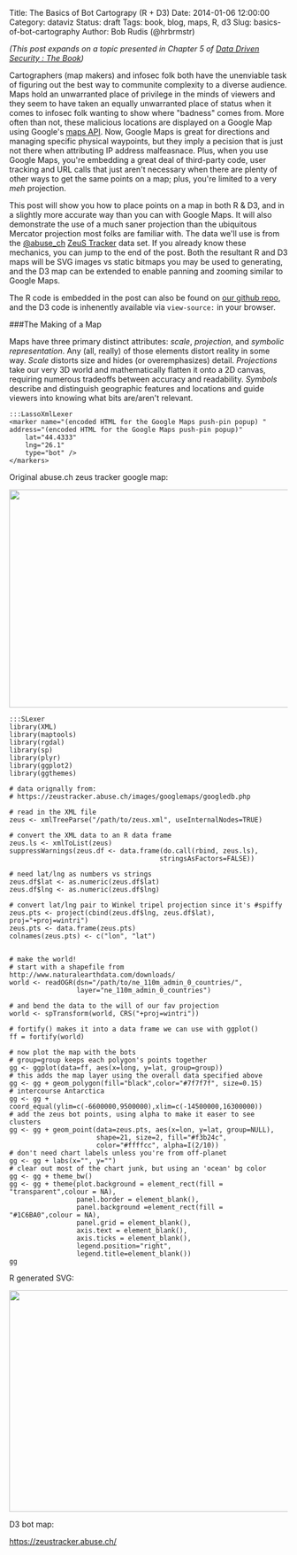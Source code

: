 Title: The Basics of Bot Cartograpy (R + D3)
Date: 2014-01-06 12:00:00
Category: dataviz
Status: draft
Tags: book, blog, maps, R, d3
Slug: basics-of-bot-cartography
Author: Bob Rudis (@hrbrmstr)

<style>
.wland {
  fill: #222;
}
.wboundary {
  fill: none;
  stroke: #7f7f7f;
  stroke-width: .15px;
}
.wbot {
	fill-opacity:0.2;
	stroke:#ffffcc;
	stroke-width:0.15;
	fill:#f3b24c;
}
</style>

<smaller><i>(This post expands on a topic presented in Chapter 5 of [Data Driven Security : The Book](http://amzn.to/ddsbook))</i></smaller>

Cartographers (map makers) and infosec folk both have the unenviable task of figuring out the best way to communite complexity to a diverse audience. Maps hold an unwarranted place of privilege in the minds of viewers and they seem to have taken an equally unwarranted place of status when it comes to infosec folk wanting to show where "badness" comes from. More often than not, these malicious locations are displayed on a Google Map using Google's [maps API](https://developers.google.com/maps/). Now, Google Maps is great for directions and managing specific physical waypoints, but they imply a pecision that is just not there when attributing IP address malfeasnace. Plus, when you use Google Maps, you're embedding a great deal of third-party code, user tracking and URL calls that just aren't necessary when there are plenty of other ways to get the same points on a map; plus, you're limited to a very <i>meh</i> projection.

This post will show you how to place points on a map in both R &amp; D3, and in a slightly more accurate way than you can with Google Maps. It will also demonstrate the use of a much saner projection than the ubiquitous Mercator projection most folks are familiar with. The data we'll use is from the [@abuse_ch](https://twitter.com/abuse_ch) [ZeuS Tracker](https://zeustracker.abuse.ch/) data set. If you already know these mechanics, you can jump to the end of the post. Both the resultant R and D3 maps will be SVG images vs static bitmaps you may be used to generating, and the D3 map can be extended to enable panning and zooming similar to Google Maps.

The R code is embedded in the post can also be found on [our github repo](https://github.com/ddsbook/blog/blob/master/extra/src/R/zeusmap.R), and the D3 code is inhenently available via <code>view-source:</code> in your browser.

###The Making of a Map

Maps have three primary distinct attributes: _scale_, _projection_, and _symbolic representation_.  Any (all, really) of those elements distort reality in some way. _Scale_ distorts size and hides (or overemphasizes) detail. _Projections_ take our very 3D world and mathematically flatten it onto a 2D canvas, requiring numerous tradeoffs between accuracy and readability. _Symbols_ describe and distinguish geographic features and locations and guide viewers into knowing what bits are/aren't relevant.

<script src="/blog/extra/d3.geo.projection.v0.min.js"></script>
<script src="/blog/exgtra/topojson.v1.min.js"></script>


    :::LassoXmlLexer
    <marker name="(encoded HTML for the Google Maps push-pin popup) " 
    address="(encoded HTML for the Google Maps push-pin popup)" 
        lat="44.4333" 
        lng="26.1" 
        type="bot" />
    </markers>

Original abuse.ch zeus tracker google map:

<img src="/blog/images/2014/01/abuse-gmap.png" width="630" height="394"/>

    :::SLexer
	library(XML)
	library(maptools)
	library(rgdal)
	library(sp)
	library(plyr)
	library(ggplot2)
	library(ggthemes)
  
	# data orignally from:
	# https://zeustracker.abuse.ch/images/googlemaps/googledb.php
  
	# read in the XML file
	zeus <- xmlTreeParse("/path/to/zeus.xml", useInternalNodes=TRUE)
  
	# convert the XML data to an R data frame
	zeus.ls <- xmlToList(zeus)
	suppressWarnings(zeus.df <- data.frame(do.call(rbind, zeus.ls), 
	                                      stringsAsFactors=FALSE))
  
	# need lat/lng as numbers vs strings
	zeus.df$lat <- as.numeric(zeus.df$lat)
	zeus.df$lng <- as.numeric(zeus.df$lng)
  
	# convert lat/lng pair to Winkel tripel projection since it's #spiffy
	zeus.pts <- project(cbind(zeus.df$lng, zeus.df$lat), proj="+proj=wintri") 
	zeus.pts <- data.frame(zeus.pts)
	colnames(zeus.pts) <- c("lon", "lat")
  
  
	# make the world!
	# start with a shapefile from http://www.naturalearthdata.com/downloads/
	world <- readOGR(dsn="/path/to/ne_110m_admin_0_countries/", 
	                 layer="ne_110m_admin_0_countries")
  
	# and bend the data to the will of our fav projection
	world <- spTransform(world, CRS("+proj=wintri"))
  
	# fortify() makes it into a data frame we can use with ggplot()
	ff = fortify(world)
  
	# now plot the map with the bots
	# group=group keeps each polygon's points together
	gg <- ggplot(data=ff, aes(x=long, y=lat, group=group))
	# this adds the map layer using the overall data specified above
	gg <- gg + geom_polygon(fill="black",color="#7f7f7f", size=0.15)
	# intercourse Antarctica
	gg <- gg + coord_equal(ylim=c(-6600000,9500000),xlim=c(-14500000,16300000)) 
	# add the zeus bot points, using alpha to make it easer to see clusters
	gg <- gg + geom_point(data=zeus.pts, aes(x=lon, y=lat, group=NULL),
	                      shape=21, size=2, fill="#f3b24c",  
	                      color="#ffffcc", alpha=I(2/10))
	# don't need chart labels unless you're from off-planet
	gg <- gg + labs(x="", y="")
	# clear out most of the chart junk, but using an 'ocean' bg color
	gg <- gg + theme_bw()
	gg <- gg + theme(plot.background = element_rect(fill = "transparent",colour = NA),
	                 panel.border = element_blank(),
	                 panel.background =element_rect(fill = "#1C6BA0",colour = NA),
	                 panel.grid = element_blank(),
	                 axis.text = element_blank(),
	                 axis.ticks = element_blank(),
	                 legend.position="right",
	                 legend.title=element_blank())
	gg

R generated SVG:

<img src="/blog/images/2014/01/r-zeus.svg" width="630" height="400"/>

D3 bot map:

https://zeustracker.abuse.ch/

<center><div id="d3botmap" style="width:630px;padding:0;margin:0"></div></center>	

<script>

makeBots = function() {
	
	// setup sizes so it fits in our blog post :-)
	
	var width = 630,
	    height = 500;

	// setup Winkel tripel projection, again sizing
	// it properly so the portion of the world we care
	// about fits in our blog post div

	var projection = d3.geo.winkel3()
	    .scale(145)
	    .translate([(width / 2)-30, height / 2])
	    .precision(.1);

	// auto-apply our new projection to paths we make

	var path = d3.geo.path()
	    .projection(projection);

	// append a startng svg, trimming view to get rid of Antarctica

	var svg = d3.select("#d3botmap").append("svg")
	    .attr("width", width)
	    .attr("height", height-90);
		
		
	// we'll need this helper function to convert our maker points
	// to the projection coordinate system
	
	pts = function(d) {
		return([+d3.select(d).attr("lng"), +d3.select(d).attr("lat")]);
	}

  // build the world from the topojson data

	d3.json("/blog/data/maps/world-50m.json", function(error, world) {

		// make the ocean
	
		svg.append("rect")
			  .attr("width", width)
			  .attr("height", height-90)
				.attr("fill","#1C6BA0");

		// make the land 
	
	  svg.insert("path", ".graticule")
	      .datum(topojson.feature(world, world.objects.land))
	      .attr("class", "wland")
	      .attr("d", path);

	  svg.insert("path", ".graticule")
	      .datum(topojson.mesh(world, world.objects.countries, function(a, b) { return a !== b; }))
	      .attr("class", "wboundary")
	      .attr("d", path);

		// add the bots
		// https://zeustracker.abuse.ch/images/googlemaps/googledb.php
		//
		// use d3.xml() to read in XML data then extract lat/lng from
		// each <marker> element

		d3.xml("/blog/data/zeus.xml", function(error, zeus) {
		
		  svg.selectAll(".wbot")
		    .data(zeus.documentElement.getElementsByTagName("marker"))
		    .enter()
				.append("circle")
				.attr("class", "wbot")
	      .attr("cx", function(d) { return projection(pts(d))[0]; })
	      .attr("cy", function(d) { return projection(pts(d))[1]; })
	      .attr("r", function(d) { return 2; });
							
		});

	});

	d3.select(self.frameElement).style("height", height + "px");
}

makeBots();
</script>